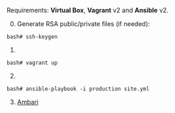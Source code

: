 Requirements: **Virtual Box**, **Vagrant** v2 and **Ansible** v2.

0) Generate RSA public/private files (if needed):
```
bash# ssh-keygen
```
1)
```
bash# vagrant up
```
2)
```
bash# ansible-playbook -i production site.yml
```
3) [Ambari](http://127.0.0.1:8080/)
